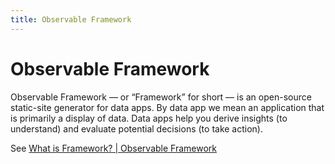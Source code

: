 ```yaml
---
title: Observable Framework
---
```

# Observable Framework
Observable Framework — or “Framework” for short — is an open-source static-site generator for data apps. By data app we mean an application that is primarily a display of data. Data apps help you derive insights (to understand) and evaluate potential decisions (to take action).

See [What is Framework? | Observable Framework](https://observablehq.com/framework/what-is-framework)